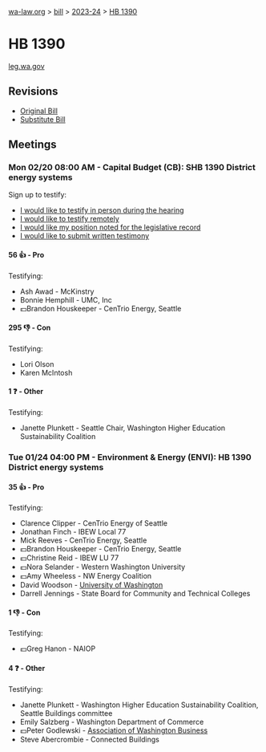 [wa-law.org](/) > [bill](/bill/) > [2023-24](/bill/2023-24/) > [HB 1390](/bill/2023-24/hb/1390/)

# HB 1390
[leg.wa.gov](https://app.leg.wa.gov/billsummary?BillNumber=1390&Year=2023&Initiative=false)

## Revisions
* [Original Bill](1/)
* [Substitute Bill](S/)

## Meetings
### Mon 02/20 08:00 AM - Capital Budget (CB): SHB 1390 District energy systems
Sign up to testify:
* [I would like to testify in person during the hearing](https://app.leg.wa.gov/csi/Testifier/Add?chamber=House&mId=30831&aId=152118&caId=21623&tId=1)
* [I would like to testify remotely](https://app.leg.wa.gov/csi/Testifier/Add?chamber=House&mId=30831&aId=152118&caId=21623&tId=2)
* [I would like my position noted for the legislative record](https://app.leg.wa.gov/csi/Testifier/Add?chamber=House&mId=30831&aId=152118&caId=21623&tId=3)
* [I would like to submit written testimony](https://app.leg.wa.gov/csi/Testifier/Add?chamber=House&mId=30831&aId=152118&caId=21623&tId=4)

#### 56 👍 - Pro
Testifying:
* Ash Awad - McKinstry
* Bonnie Hemphill - UMC, Inc
* 💵Brandon Houskeeper - CenTrio Energy, Seattle

#### 295 👎 - Con
Testifying:
* Lori Olson
* Karen McIntosh

#### 1 ❓ - Other
Testifying:
* Janette Plunkett - Seattle Chair, Washington Higher Education Sustainability Coalition

### Tue 01/24 04:00 PM - Environment & Energy (ENVI): HB 1390 District energy systems
#### 35 👍 - Pro
Testifying:
* Clarence Clipper - CenTrio Energy of Seattle
* Jonathan Finch - IBEW Local 77
* Mick Reeves - CenTrio Energy, Seattle
* 💵Brandon Houskeeper - CenTrio Energy, Seattle
* 💵Christine Reid - IBEW LU 77
* 💵Nora Selander - Western Washington University
* 💵Amy Wheeless - NW Energy Coalition
* David Woodson - [University of Washington](/org/university_of_washington/)
* Darrell Jennings - State Board for Community and Technical Colleges

#### 1 👎 - Con
Testifying:
* 💵Greg Hanon - NAIOP

#### 4 ❓ - Other
Testifying:
* Janette Plunkett - Washington Higher Education Sustainability Coalition, Seattle Buildings committee
* Emily Salzberg - Washington Department of Commerce
* 💵Peter Godlewski - [Association of Washington Business](/org/association_of_washington_business/)
* Steve Abercrombie - Connected Buildings
